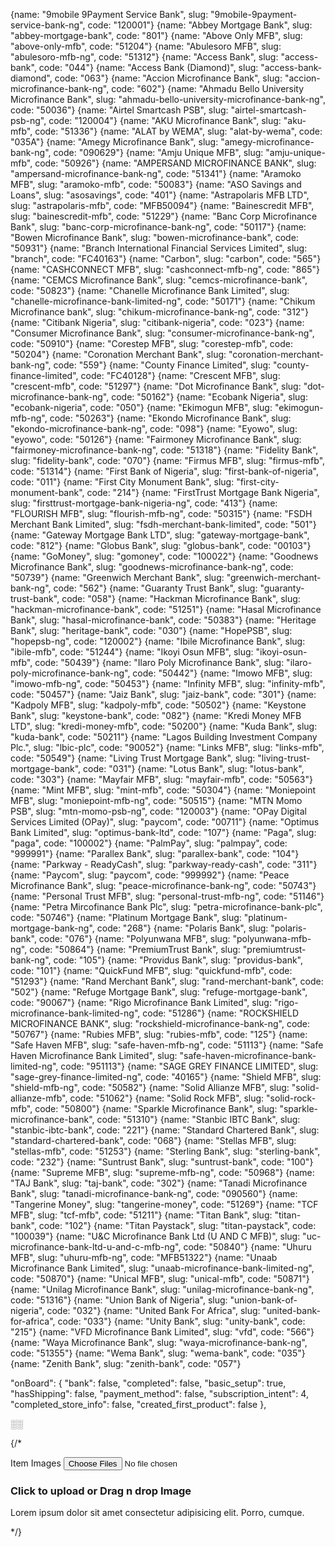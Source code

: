 {name: "9mobile 9Payment Service Bank", slug: "9mobile-9payment-service-bank-ng", code: "120001"} 
{name: "Abbey Mortgage Bank", slug: "abbey-mortgage-bank", code: "801"} 
{name: "Above Only MFB", slug: "above-only-mfb", code: "51204"} 
{name: "Abulesoro MFB", slug: "abulesoro-mfb-ng", code: "51312"} 
{name: "Access Bank", slug: "access-bank", code: "044"} 
{name: "Access Bank (Diamond)", slug: "access-bank-diamond", code: "063"} 
{name: "Accion Microfinance Bank", slug: "accion-microfinance-bank-ng", code: "602"} 
{name: "Ahmadu Bello University Microfinance Bank", slug: "ahmadu-bello-university-microfinance-bank-ng", code: "50036"}
{name: "Airtel Smartcash PSB", slug: "airtel-smartcash-psb-ng", code: "120004"} 
{name: "AKU Microfinance Bank", slug: "aku-mfb", code: "51336"} 
{name: "ALAT by WEMA", slug: "alat-by-wema", code: "035A"} 
{name: "Amegy Microfinance Bank", slug: "amegy-microfinance-bank-ng", code: "090629"} 
{name: "Amju Unique MFB", slug: "amju-unique-mfb", code: "50926"} 
{name: "AMPERSAND MICROFINANCE BANK", slug: "ampersand-microfinance-bank-ng", code: "51341"} 
{name: "Aramoko MFB", slug: "aramoko-mfb", code: "50083"} 
{name: "ASO Savings and Loans", slug: "asosavings", code: "401"} 
{name: "Astrapolaris MFB LTD", slug: "astrapolaris-mfb", code: "MFB50094"} 
{name: "Bainescredit MFB", slug: "bainescredit-mfb", code: "51229"} 
{name: "Banc Corp Microfinance Bank", slug: "banc-corp-microfinance-bank-ng", code: "50117"} 
{name: "Bowen Microfinance Bank", slug: "bowen-microfinance-bank", code: "50931"} 
{name: "Branch International Financial Services Limited", slug: "branch", code: "FC40163"} 
{name: "Carbon", slug: "carbon", code: "565"} 
{name: "CASHCONNECT MFB", slug: "cashconnect-mfb-ng", code: "865"} 
{name: "CEMCS Microfinance Bank", slug: "cemcs-microfinance-bank", code: "50823"} 
{name: "Chanelle Microfinance Bank Limited", slug: "chanelle-microfinance-bank-limited-ng", code: "50171"} 
{name: "Chikum Microfinance bank", slug: "chikum-microfinance-bank-ng", code: "312"} 
{name: "Citibank Nigeria", slug: "citibank-nigeria", code: "023"} 
{name: "Consumer Microfinance Bank", slug: "consumer-microfinance-bank-ng", code: "50910"} 
{name: "Corestep MFB", slug: "corestep-mfb", code: "50204"} 
{name: "Coronation Merchant Bank", slug: "coronation-merchant-bank-ng", code: "559"} 
{name: "County Finance Limited", slug: "county-finance-limited", code: "FC40128"} 
{name: "Crescent MFB", slug: "crescent-mfb", code: "51297"} 
{name: "Dot Microfinance Bank", slug: "dot-microfinance-bank-ng", code: "50162"} 
{name: "Ecobank Nigeria", slug: "ecobank-nigeria", code: "050"} 
{name: "Ekimogun MFB", slug: "ekimogun-mfb-ng", code: "50263"} 
{name: "Ekondo Microfinance Bank", slug: "ekondo-microfinance-bank-ng", code: "098"} 
{name: "Eyowo", slug: "eyowo", code: "50126"} 
{name: "Fairmoney Microfinance Bank", slug: "fairmoney-microfinance-bank-ng", code: "51318"} 
{name: "Fidelity Bank", slug: "fidelity-bank", code: "070"} 
{name: "Firmus MFB", slug: "firmus-mfb", code: "51314"} 
{name: "First Bank of Nigeria", slug: "first-bank-of-nigeria", code: "011"} 
{name: "First City Monument Bank", slug: "first-city-monument-bank", code: "214"} 
{name: "FirstTrust Mortgage Bank Nigeria", slug: "firsttrust-mortgage-bank-nigeria-ng", code: "413"} 
{name: "FLOURISH MFB", slug: "flourish-mfb-ng", code: "50315"} 
{name: "FSDH Merchant Bank Limited", slug: "fsdh-merchant-bank-limited", code: "501"} 
{name: "Gateway Mortgage Bank LTD", slug: "gateway-mortgage-bank", code: "812"} 
{name: "Globus Bank", slug: "globus-bank", code: "00103"} 
{name: "GoMoney", slug: "gomoney", code: "100022"} 
{name: "Goodnews Microfinance Bank", slug: "goodnews-microfinance-bank-ng", code: "50739"} 
{name: "Greenwich Merchant Bank", slug: "greenwich-merchant-bank-ng", code: "562"} 
{name: "Guaranty Trust Bank", slug: "guaranty-trust-bank", code: "058"} 
{name: "Hackman Microfinance Bank", slug: "hackman-microfinance-bank", code: "51251"} 
{name: "Hasal Microfinance Bank", slug: "hasal-microfinance-bank", code: "50383"} 
{name: "Heritage Bank", slug: "heritage-bank", code: "030"} 
{name: "HopePSB", slug: "hopepsb-ng", code: "120002"} 
{name: "Ibile Microfinance Bank", slug: "ibile-mfb", code: "51244"} 
{name: "Ikoyi Osun MFB", slug: "ikoyi-osun-mfb", code: "50439"} 
{name: "Ilaro Poly Microfinance Bank", slug: "ilaro-poly-microfinance-bank-ng", code: "50442"} 
{name: "Imowo MFB", slug: "imowo-mfb-ng", code: "50453"} 
{name: "Infinity MFB", slug: "infinity-mfb", code: "50457"} 
{name: "Jaiz Bank", slug: "jaiz-bank", code: "301"} 
{name: "Kadpoly MFB", slug: "kadpoly-mfb", code: "50502"} 
{name: "Keystone Bank", slug: "keystone-bank", code: "082"} 
{name: "Kredi Money MFB LTD", slug: "kredi-money-mfb", code: "50200"} 
{name: "Kuda Bank", slug: "kuda-bank", code: "50211"} 
{name: "Lagos Building Investment Company Plc.", slug: "lbic-plc", code: "90052"} 
{name: "Links MFB", slug: "links-mfb", code: "50549"} 
{name: "Living Trust Mortgage Bank", slug: "living-trust-mortgage-bank", code: "031"} 
{name: "Lotus Bank", slug: "lotus-bank", code: "303"} 
{name: "Mayfair MFB", slug: "mayfair-mfb", code: "50563"} 
{name: "Mint MFB", slug: "mint-mfb", code: "50304"} 
{name: "Moniepoint MFB", slug: "moniepoint-mfb-ng", code: "50515"} 
{name: "MTN Momo PSB", slug: "mtn-momo-psb-ng", code: "120003"} 
{name: "OPay Digital Services Limited (OPay)", slug: "paycom", code: "00711"} 
{name: "Optimus Bank Limited", slug: "optimus-bank-ltd", code: "107"} 
{name: "Paga", slug: "paga", code: "100002"} 
{name: "PalmPay", slug: "palmpay", code: "999991"} 
{name: "Parallex Bank", slug: "parallex-bank", code: "104"} 
{name: "Parkway - ReadyCash", slug: "parkway-ready-cash", code: "311"} 
{name: "Paycom", slug: "paycom", code: "999992"} 
{name: "Peace Microfinance Bank", slug: "peace-microfinance-bank-ng", code: "50743"} 
{name: "Personal Trust MFB", slug: "personal-trust-mfb-ng", code: "51146"} 
{name: "Petra Mircofinance Bank Plc", slug: "petra-microfinance-bank-plc", code: "50746"} 
{name: "Platinum Mortgage Bank", slug: "platinum-mortgage-bank-ng", code: "268"} 
{name: "Polaris Bank", slug: "polaris-bank", code: "076"} 
{name: "Polyunwana MFB", slug: "polyunwana-mfb-ng", code: "50864"} 
{name: "PremiumTrust Bank", slug: "premiumtrust-bank-ng", code: "105"} 
{name: "Providus Bank", slug: "providus-bank", code: "101"} 
{name: "QuickFund MFB", slug: "quickfund-mfb", code: "51293"} 
{name: "Rand Merchant Bank", slug: "rand-merchant-bank", code: "502"} 
{name: "Refuge Mortgage Bank", slug: "refuge-mortgage-bank", code: "90067"} 
{name: "Rigo Microfinance Bank Limited", slug: "rigo-microfinance-bank-limited-ng", code: "51286"} 
{name: "ROCKSHIELD MICROFINANCE BANK", slug: "rockshield-microfinance-bank-ng", code: "50767"} 
{name: "Rubies MFB", slug: "rubies-mfb", code: "125"} 
{name: "Safe Haven MFB", slug: "safe-haven-mfb-ng", code: "51113"} 
{name: "Safe Haven Microfinance Bank Limited", slug: "safe-haven-microfinance-bank-limited-ng", code: "951113"}
{name: "SAGE GREY FINANCE LIMITED", slug: "sage-grey-finance-limited-ng", code: "40165"} 
{name: "Shield MFB", slug: "shield-mfb-ng", code: "50582"} 
{name: "Solid Allianze MFB", slug: "solid-allianze-mfb", code: "51062"} 
{name: "Solid Rock MFB", slug: "solid-rock-mfb", code: "50800"}
{name: "Sparkle Microfinance Bank", slug: "sparkle-microfinance-bank", code: "51310"}
{name: "Stanbic IBTC Bank", slug: "stanbic-ibtc-bank", code: "221"}
{name: "Standard Chartered Bank", slug: "standard-chartered-bank", code: "068"}
{name: "Stellas MFB", slug: "stellas-mfb", code: "51253"}
{name: "Sterling Bank", slug: "sterling-bank", code: "232"}
{name: "Suntrust Bank", slug: "suntrust-bank", code: "100"}
{name: "Supreme MFB", slug: "supreme-mfb-ng", code: "50968"}
{name: "TAJ Bank", slug: "taj-bank", code: "302"}
{name: "Tanadi Microfinance Bank", slug: "tanadi-microfinance-bank-ng", code: "090560"}
{name: "Tangerine Money", slug: "tangerine-money", code: "51269"}
{name: "TCF MFB", slug: "tcf-mfb", code: "51211"}
{name: "Titan Bank", slug: "titan-bank", code: "102"}
{name: "Titan Paystack", slug: "titan-paystack", code: "100039"}
{name: "U&C Microfinance Bank Ltd (U AND C MFB)", slug: "uc-microfinance-bank-ltd-u-and-c-mfb-ng", code: "50840"}
{name: "Uhuru MFB", slug: "uhuru-mfb-ng", code: "MFB51322"}
{name: "Unaab Microfinance Bank Limited", slug: "unaab-microfinance-bank-limited-ng", code: "50870"}
{name: "Unical MFB", slug: "unical-mfb", code: "50871"}
{name: "Unilag Microfinance Bank", slug: "unilag-microfinance-bank-ng", code: "51316"}
{name: "Union Bank of Nigeria", slug: "union-bank-of-nigeria", code: "032"}
{name: "United Bank For Africa", slug: "united-bank-for-africa", code: "033"}
{name: "Unity Bank", slug: "unity-bank", code: "215"}
{name: "VFD Microfinance Bank Limited", slug: "vfd", code: "566"}
{name: "Waya Microfinance Bank", slug: "waya-microfinance-bank-ng", code: "51355"}
{name: "Wema Bank", slug: "wema-bank", code: "035"}
{name: "Zenith Bank", slug: "zenith-bank", code: "057"}



"onBoard": {
    "bank": false,
    "completed": false,
    "basic_setup": true,
    "hasShipping": false,
    "payment_method": false,
    "subscription_intent": 4,
    "completed_store_info": false,
    "created_first_product": false
},


░░

{/* <div className="form--item">
                            <label className="form--label">Item Images</label>
                            <input type="file" id="form-img" accept="image/*" multiple max={4} name='images' onChange={handleImageChange} />
                            <label htmlFor="form-img" className='form--img-box'>
                                <span className='img--container'>
                                    <IoCloudDownloadOutline />
                                    <h3>Click to upload or Drag n drop Image</h3>
                                    <p>Lorem ipsum dolor sit amet consectetur adipisicing elit. Porro, cumque.</p>
                                </span>
                            </label>
                        </div> */}

